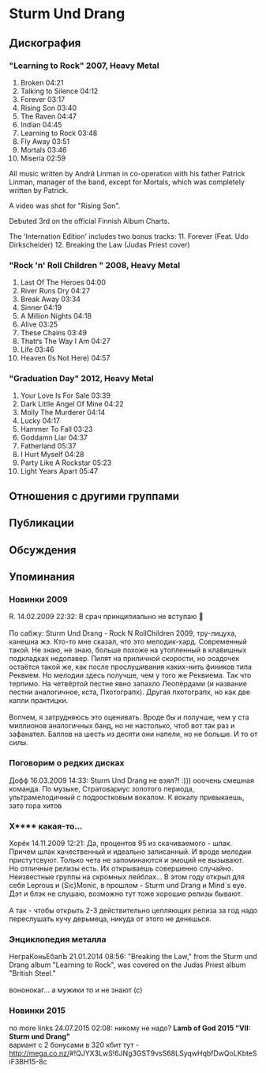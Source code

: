 # Sturm Und Drang



## Дискография

### "Learning to Rock" 2007, Heavy Metal

1. Broken 04:21 
2. Talking to Silence 04:12
3. Forever 03:17  
4. Rising Son 03:40 
5. The Raven 04:47 
6. Indian 04:45  
7. Learning to Rock 03:48 
8. Fly Away 03:51 
9. Mortals 03:46
10. Miseria 02:59 

All music written by Andrй Linman in co-operation with his father Patrick
Linman, manager of the band, except for Mortals, which was completely written by
Patrick. 

A video was shot for "Rising Son".

Debuted 3rd on the official Finnish Album Charts.

The 'Internation Edition' includes two bonus tracks:
11. Forever (Feat. Udo Dirkscheider)
12. Breaking the Law (Judas Priest cover) 


### "Rock 'n' Roll Children " 2008, Heavy Metal

1. Last Of The Heroes 04:00  
2. River Runs Dry 04:27  
3. Break Away 03:34  
4. Sinner 04:19  
5. A Million Nights 04:18  
6. Alive 03:25  
7. These Chains 03:49  
8. Thatґs The Way I Am 04:27  
9. Life 03:46  
10. Heaven (Is Not Here) 04:57 


### "Graduation Day" 2012, Heavy Metal

01. Your Love Is For Sale 03:39 
02. Dark Little Angel Of Mine 04:22 
03. Molly The Murderer 04:14 
04. Lucky 04:17 
05. Hammer To Fall 03:23 
06. Goddamn Liar 04:37 
07. Fatherland 05:37 
08. I Hurt Myself 04:28 
09. Party Like A Rockstar 05:23 
10. Light Years Apart 05:47


## Отношения с другими группами


## Публикации


## Обсуждения


## Упоминания

### Новинки 2009

R. 14.02.2009 22:32:
В срач принципиально не вступаю :bow:<BR><BR>По сабжу: Sturm Und Drang - Rock N RollChildren 2009, тру-лицуха, канешна жэ. Кто-то мне сказал, что это мелодик-хард. Современный такой. Не знаю, не знаю, больше похоже на утопленный в клавишных подкладках недопавер. Пилят на приличной скорости, но осадочек остаётся такой же, как после прослушивания каких-нить фиников типа Реквием. Но мелодии здесь получше, чем у того же Реквиема. Так что терпимо. На четвёртой пестне явно запахло Леопёрдами (и название пестни аналогичное, кста, Пхотограпх). Другая пхотограпх, но как две капли практицки. <BR><BR>Вопчем, я затрудняюсь это оценивать. Вроде бы и получше, чем у ста миллионов аналогичных банд, но не настолько, чтоб вот так раз и зафанател. Баллов на шесть из десяти они напели, но не больше. И то от силы. 

### Поговорим о редких дисках

Дофф 16.03.2009 14:33:
Sturm Und Drang не взял?! :))) ооочень смешная команда. По музыке, Стратовариус золотого периода, ультрамелодичный с подростковым вокалом. К вокалу привыкаешь, зато гора хитов

### Х**** какая-то...

Хорёк 14.11.2009 12:21:
Да, процентов 95 из скачиваемого - шлак. Причем шлак качественный и идеально записанный. И вроде мелодии пристутсвуют. Только чета не запоминаются и эмоций не вызывают.<BR>Но отличные релизы есть. Их открываешь совершенно случайно. Неизвестные группы на скромных лейблах... В этом году открыл для себя Leprous и (Sic)Monic, в прошлом - Sturm und Drang и Mind`s eye. Дэт и блэк не слушаю, возможно тут тоже хорошие релизы бывают.<BR><BR>А так - чтобы открыть 2-3 действительно цепляющих релиза за год надо переслушать кучу дерьмеца, никуда от этого не денешься.

### Энциклопедия металла

НеграКоньЕбалЪ 21.01.2014 08:56:
"Breaking the Law," from the Sturm und Drang album "Learning to Rock", was covered on the Judas Priest album "British Steel." <BR><BR>вононокаг... а мужики то и не знают (с) 

### Новинки 2015

no more links 24.07.2015 02:08:
никому не надо? <B>Lamb of God 2015 "VII: Sturm und Drang"</B><BR>вариант с 2 бонусами в 320 кбит тут - <A HREF="http://mega.co.nz/" TARGET="_blank">http://mega.co.nz/</A>#!QJYX3LwS!6JNg3GST9vsS68LSyqwHqbfDwQoLKbteSiF3BH15-8c

